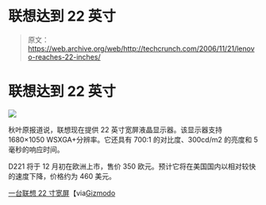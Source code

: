 # 联想达到 22 英寸

> 原文：<https://web.archive.org/web/http://techcrunch.com/2006/11/21/lenovo-reaches-22-inches/>

# 联想达到 22 英寸

![](img/29827f2090131e81425ef58071025da2.png)

秋叶原报道说，联想现在提供 22 英寸宽屏液晶显示器。该显示器支持 1680×1050 WSXGA+分辨率。它还具有 700:1 的对比度、300cd/m2 的亮度和 5 毫秒的响应时间。

D221 将于 12 月初在欧洲上市，售价 350 欧元。预计它将在美国国内以相对较快的速度下降，价格约为 460 美元。

[一台联想 22 寸宽屏](https://web.archive.org/web/20130627214929/http://www.akihabaranews.com/en/en/news-12842-A+Lenovo+22%E2%80%9D+Wide+screen+for+350+euros.html)【via[Gizmodo](https://web.archive.org/web/20130627214929/http://www.gizmodo.com/gadgets/pcs/lenovo-dives-into-display-biz-with-d221-22inch-monitor-216396.php)